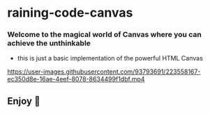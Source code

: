 # raining-code-canvas

### Welcome to the magical world of Canvas where you can achieve the unthinkable
- this is just a basic implementation of the powerful HTML Canvas 



https://user-images.githubusercontent.com/93793691/223558167-ec350d8e-16ae-4eef-8078-8634499f1dbf.mp4

## Enjoy 🌟

